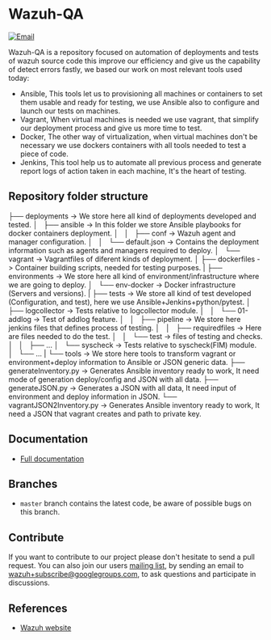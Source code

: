 # Wazuh-QA

[![Email](https://img.shields.io/badge/email-join-blue.svg)](https://groups.google.com/forum/#!forum/wazuh)

Wazuh-QA is a repository focused on automation of deployments and tests of wazuh source code this improve our efficiency and give us the capability of detect errors fastly, we based our work on most relevant tools used today:

* Ansible, This tools let us to provisioning all machines or containers to set them usable and ready for testing, we use Ansible also to configure and launch our tests on machines.
* Vagrant, When virtual machines is needed we use vagrant, that simplify our deployment process and give us more time to test.
* Docker, The other way of virtualization, when virtual machines don't be necessary we use dockers containers with all tools needed to test a piece of code.
* Jenkins, This tool help us to automate all previous process and generate report logs of action taken in each machine, It's the heart of testing.

## Repository folder structure

├── deployments -> We store here all kind of deployments developed and tested.
│   ├── ansible -> In this folder we store Ansible playbooks for docker containers deployment.
│   │   ├── conf -> Wazuh agent and manager configuration.
│   │   └── default.json -> Contains the deployment information such as agents and managers required to deploy.
│   └── vagrant -> Vagrantfiles of diferent kinds of deployment.
│
├── dockerfiles -> Container building scripts, needed for testing purposes.
|
├── environments -> We store here all kind of environment/infrastructure where we are going to deploy.
│   └── env-docker -> Docker infrastructure (Servers and versions).
|
├── tests -> We store all kind of test developed (Configuration, and test), here we use Ansible+Jenkins+python/pytest.
│   ├── logcollector -> Tests relative to logcollector module.
│   │   └── 01-addlog -> Test of addlog feature.
│   │       ├── pipeline -> We store here jenkins files that defines process of testing.
│   │       ├── requiredfiles -> Here are files needed to do the test.
│   │       └── test -> files of testing and checks.
│   │           ├── ...
│   └── syscheck -> Tests relative to syscheck(FIM) module.
│       └── ...
|
└── tools -> We store here tools to transform vagrant or environment+deploy information to Ansible or JSON generic data.
    ├── generateInventory.py -> Generates Ansible inventory ready to work, It need mode of generation deploy/config and JSON with all data.
    ├── generateJSON.py -> Generates a JSON with all data, It need input of environment and deploy information in JSON.
    └── vagrantJSON2Inventory.py -> Generates Ansible inventory ready to work, It need a JSON that vagrant creates and path to private key.


## Documentation

* [Full documentation](http://documentation.wazuh.com)

## Branches

* `master` branch contains the latest code, be aware of possible bugs on this branch.

## Contribute

If you want to contribute to our project please don't hesitate to send a pull request. You can also join our users [mailing list](https://groups.google.com/d/forum/wazuh), by sending an email to [wazuh+subscribe@googlegroups.com](mailto:wazuh+subscribe@googlegroups.com), to ask questions and participate in discussions.

## References

* [Wazuh website](http://wazuh.com)
